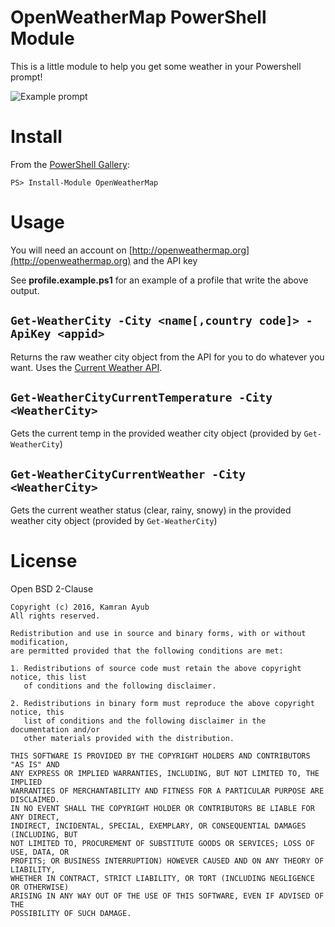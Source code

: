 # OpenWeatherMap PowerShell Module

This is a little module to help you get some weather in your Powershell prompt!

![Example prompt](https://cloud.githubusercontent.com/assets/563819/17570839/a00433aa-5f13-11e6-88d6-b6b75d43dfd5.png)

# Install

From the [PowerShell Gallery](https://www.powershellgallery.com):

    PS> Install-Module OpenWeatherMap

# Usage

You will need an account on [http://openweathermap.org](http://openweathermap.org) and the API key

See **profile.example.ps1** for an example of a profile that write the above output.

## `Get-WeatherCity -City <name[,country code]> -ApiKey <appid>`

Returns the raw weather city object from the API for you to do whatever you want. 
Uses the [Current Weather API](http://openweathermap.org/current).

## `Get-WeatherCityCurrentTemperature -City <WeatherCity>`

Gets the current temp in the provided weather city object (provided by `Get-WeatherCity`)

## `Get-WeatherCityCurrentWeather -City <WeatherCity>`

Gets the current weather status (clear, rainy, snowy) in the provided weather city object (provided by `Get-WeatherCity`)

# License

Open BSD 2-Clause

```
Copyright (c) 2016, Kamran Ayub
All rights reserved.

Redistribution and use in source and binary forms, with or without modification, 
are permitted provided that the following conditions are met:

1. Redistributions of source code must retain the above copyright notice, this list 
   of conditions and the following disclaimer.

2. Redistributions in binary form must reproduce the above copyright notice, this 
   list of conditions and the following disclaimer in the documentation and/or 
   other materials provided with the distribution.

THIS SOFTWARE IS PROVIDED BY THE COPYRIGHT HOLDERS AND CONTRIBUTORS "AS IS" AND 
ANY EXPRESS OR IMPLIED WARRANTIES, INCLUDING, BUT NOT LIMITED TO, THE IMPLIED 
WARRANTIES OF MERCHANTABILITY AND FITNESS FOR A PARTICULAR PURPOSE ARE DISCLAIMED. 
IN NO EVENT SHALL THE COPYRIGHT HOLDER OR CONTRIBUTORS BE LIABLE FOR ANY DIRECT, 
INDIRECT, INCIDENTAL, SPECIAL, EXEMPLARY, OR CONSEQUENTIAL DAMAGES (INCLUDING, BUT 
NOT LIMITED TO, PROCUREMENT OF SUBSTITUTE GOODS OR SERVICES; LOSS OF USE, DATA, OR 
PROFITS; OR BUSINESS INTERRUPTION) HOWEVER CAUSED AND ON ANY THEORY OF LIABILITY, 
WHETHER IN CONTRACT, STRICT LIABILITY, OR TORT (INCLUDING NEGLIGENCE OR OTHERWISE) 
ARISING IN ANY WAY OUT OF THE USE OF THIS SOFTWARE, EVEN IF ADVISED OF THE 
POSSIBILITY OF SUCH DAMAGE.
```